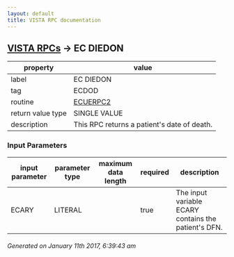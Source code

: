 ```yaml
---
layout: default
title: VISTA RPC documentation
---
```




## [VISTA RPCs](TableOfContent.md) &#8594; EC DIEDON 

 property | value 
--- | --- 
 label | EC DIEDON
 tag | ECDOD
 routine | [ECUERPC2](http://code.osehra.org/dox/Routine_ECUERPC2_source.html)
 return value type | SINGLE VALUE
 description | This RPC returns a patient's date of death.

### Input Parameters

| input parameter | parameter type | maximum data length | required | description | 
| --- | --- | --- | --- | --- | 
| ECARY | LITERAL |  | true | The input variable ECARY contains the patient's DFN. | 




 ###### Generated on January 11th 2017, 6:39:43 am